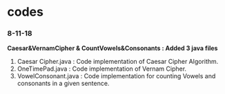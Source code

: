 # codes

### 8-11-18
**Caesar&VernamCipher & CountVowels&Consonants : Added 3 java files**
1. Caesar Cipher.java : Code implementation of Caesar Cipher Algorithm.
2. OneTimePad.java : Code implementation of Vernam Cipher.
3. VowelConsonant.java : Code implementation for counting Vowels and consonants in a given sentence.
